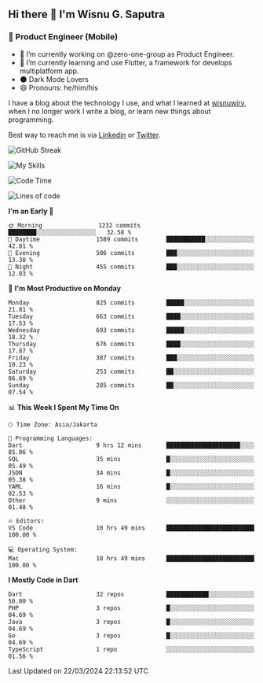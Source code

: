 ## Hi there 👋 I'm Wisnu G. Saputra

### :mobile_phone_off: Product Engineer (Mobile)

- 🔭 I’m currently working on @zero-one-group as Product Engineer.
- 🌱 I’m currently learning and use Flutter, a framework for develops multiplatform app.
- 🌑 Dark Mode Lovers
- 😄 Pronouns: he/him/his

I have a blog about the technology I use, and what I learned at [wisnuwiry](https://wisnuwiry.space/), when I no longer work I write a blog, or learn new things about programming.

Best way to reach me is via [Linkedin](https://www.linkedin.com/in/wisnu-saputra/) or [Twitter](https://twitter.com/wisnuwiry).

![GitHub Streak](https://streak-stats.demolab.com?user=wisnuwiry&theme=dark&hide_border=true)

![My Skills](https://skillicons.dev/icons?i=dart,flutter,kotlin,swift,go,js,css,neovim,git,linux&perline=5)

<!--START_SECTION:waka-->
![Code Time](http://img.shields.io/badge/Code%20Time-1%2C131%20hrs%2019%20mins-blue)

![Lines of code](https://img.shields.io/badge/From%20Hello%20World%20I%27ve%20Written-4.4%20million%20lines%20of%20code-blue)

**I'm an Early 🐤** 

```text
🌞 Morning                1232 commits        ████████░░░░░░░░░░░░░░░░░   32.58 % 
🌆 Daytime                1589 commits        ███████████░░░░░░░░░░░░░░   42.01 % 
🌃 Evening                506 commits         ███░░░░░░░░░░░░░░░░░░░░░░   13.38 % 
🌙 Night                  455 commits         ███░░░░░░░░░░░░░░░░░░░░░░   12.03 % 
```
📅 **I'm Most Productive on Monday** 

```text
Monday                   825 commits         █████░░░░░░░░░░░░░░░░░░░░   21.81 % 
Tuesday                  663 commits         ████░░░░░░░░░░░░░░░░░░░░░   17.53 % 
Wednesday                693 commits         █████░░░░░░░░░░░░░░░░░░░░   18.32 % 
Thursday                 676 commits         ████░░░░░░░░░░░░░░░░░░░░░   17.87 % 
Friday                   387 commits         ███░░░░░░░░░░░░░░░░░░░░░░   10.23 % 
Saturday                 253 commits         ██░░░░░░░░░░░░░░░░░░░░░░░   06.69 % 
Sunday                   285 commits         ██░░░░░░░░░░░░░░░░░░░░░░░   07.54 % 
```


📊 **This Week I Spent My Time On** 

```text
🕑︎ Time Zone: Asia/Jakarta

💬 Programming Languages: 
Dart                     9 hrs 12 mins       █████████████████████░░░░   85.06 % 
SQL                      35 mins             █░░░░░░░░░░░░░░░░░░░░░░░░   05.49 % 
JSON                     34 mins             █░░░░░░░░░░░░░░░░░░░░░░░░   05.38 % 
YAML                     16 mins             █░░░░░░░░░░░░░░░░░░░░░░░░   02.53 % 
Other                    9 mins              ░░░░░░░░░░░░░░░░░░░░░░░░░   01.48 % 

🔥 Editors: 
VS Code                  10 hrs 49 mins      █████████████████████████   100.00 % 

💻 Operating System: 
Mac                      10 hrs 49 mins      █████████████████████████   100.00 % 
```

**I Mostly Code in Dart** 

```text
Dart                     32 repos            ████████████░░░░░░░░░░░░░   50.00 % 
PHP                      3 repos             █░░░░░░░░░░░░░░░░░░░░░░░░   04.69 % 
Java                     3 repos             █░░░░░░░░░░░░░░░░░░░░░░░░   04.69 % 
Go                       3 repos             █░░░░░░░░░░░░░░░░░░░░░░░░   04.69 % 
TypeScript               1 repo              ░░░░░░░░░░░░░░░░░░░░░░░░░   01.56 % 
```




 Last Updated on 22/03/2024 22:13:52 UTC
<!--END_SECTION:waka-->
